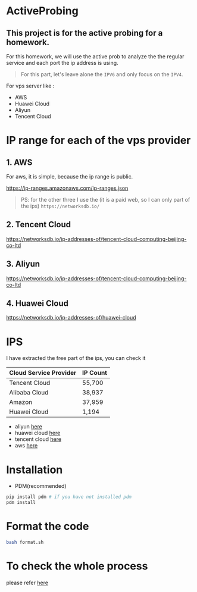 # ActiveProbing
## This project is for the active probing for a homework.


For this homework, we will use the active prob to analyze the 
the regular service and each port the ip address is using.
> For this part, let's leave alone the `IPV6` and only focus on the `IPV4`.


For vps server like :
- AWS
- Huawei Cloud
- Aliyun
- Tencent Cloud

# IP range for each of the vps provider

## 1. AWS
For aws, it is simple, because the ip range is public.

https://ip-ranges.amazonaws.com/ip-ranges.json


> PS: for the other three I use the (it is a paid web, so I can only
> part of the ips)
`https://networksdb.io/`
## 2. Tencent Cloud 

https://networksdb.io/ip-addresses-of/tencent-cloud-computing-beijing-co-ltd


## 3. Aliyun

https://networksdb.io/ip-addresses-of/tencent-cloud-computing-beijing-co-ltd


## 4. Huawei Cloud

https://networksdb.io/ip-addresses-of/huawei-cloud

# IPS


I have extracted the free part of the ips, you can check it 

| Cloud Service Provider | IP Count |
|------------------------|----------|
| Tencent Cloud          | 55,700   |
| Alibaba Cloud          | 38,937   |
| Amazon                 | 37,959   |
| Huawei Cloud           | 1,194    |

- aliyun [here](./resources/ipranges/aliyun_ips.jsonl)
- huawei cloud [here](./resources/ipranges/huawei_ips.jsonl)
- tencent cloud [here](./resources/ipranges/tencent_cloud_ips.jsonl)
- aws [here](./resources/ipranges/amazon_ips.jsonl)


# Installation

- PDM(recommended)
```bash
pip install pdm # if you have not installed pdm
pdm install
```




# Format the code

```bash
bash format.sh
```


# To check the whole process 
please refer [here](./整个流程介绍.md)